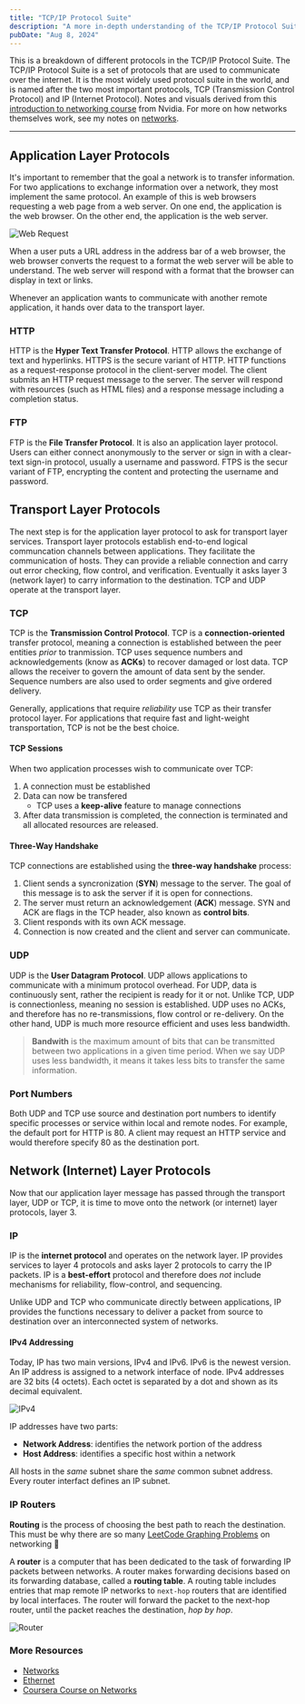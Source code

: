 ```yaml
---
title: "TCP/IP Protocol Suite"
description: "A more in-depth understanding of the TCP/IP Protocol Suite."
pubDate: "Aug 8, 2024"
---
```


This is a breakdown of different protocols in the TCP/IP Protocol Suite. The TCP/IP Protocol Suite is a set of protocols that are used to communicate over the internet. It is the most widely used protocol suite in the world, and is named after the two most important protocols, TCP (Transmission Control Protocol) and IP (Internet Protocol). Notes and visuals derived from this [introduction to networking course](https://www.coursera.org/learn/introduction-to-networking-nvidia) from Nvidia. For more on how networks themselves work, see my notes on [networks](/writing/networks).

<hr>

## Application Layer Protocols

It's important to remember that the goal a network is to transfer information. For two applications to exchange information over a network, they most implement the same protocol. An example of this is web browsers requesting a web page from a web server. On one end, the application is the web browser. On the other end, the application is the web server.

![Web Request](/images/blog/tcp-ip/web-request.png)

When a user puts a URL address in the address bar of a web browser, the web browser converts the request to a format the web server will be able to understand. The web server will respond with a format that the browser can display in text or links.

Whenever an application wants to communicate with another remote application, it hands over data to the transport layer.

### HTTP

HTTP is the **Hyper Text Transfer Protocol**. HTTP allows the exchange of text and hyperlinks. HTTPS is the secure variant of HTTP. HTTP functions as a request-response protocol in the client-server model. The client submits an HTTP request message to the server. The server will respond with resources (such as HTML files) and a response message including a completion status.

### FTP

FTP is the **File Transfer Protocol**. It is also an application layer protocol. Users can either connect anonymously to the server or sign in with a clear-text sign-in protocol, usually a username and password. FTPS is the secur variant of FTP, encrypting the content and protecting the username and password.

## Transport Layer Protocols

The next step is for the application layer protocol to ask for transport layer services. Transport layer protocols establish end-to-end logical communcation channels between applications. They facilitate the communication of hosts. They can provide a reliable connection and carry out error checking, flow control, and verification. Eventually it asks layer 3 (network layer) to carry information to the destination. TCP and UDP operate at the transport layer.

### TCP

TCP is the **Transmission Control Protocol**. TCP is a **connection-oriented** transfer protocol, meaning a connection is established between the peer entities _prior_ to tranmission. TCP uses sequence numbers and acknowledgements (know as **ACKs**) to recover damaged or lost data. TCP allows the receiver to govern the amount of data sent by the sender. Sequence numbers are also used to order segments and give ordered delivery.

Generally, applications that require _reliability_ use TCP as their transfer protocol layer. For applications that require fast and light-weight transportation, TCP is not be the best choice.

#### TCP Sessions

When two application processes wish to communicate over TCP:

1. A connection must be established
2. Data can now be transfered
   - TCP uses a **keep-alive** feature to manage connections
3. After data transmission is completed, the connection is terminated and all allocated resources are released.

#### Three-Way Handshake

TCP connections are established using the **three-way handshake** process:

1. Client sends a syncronization (**SYN**) message to the server. The goal of this message is to ask the server if it is open for connections.
2. The server must return an acknowledgement (**ACK**) message. SYN and ACK are flags in the TCP header, also known as **control bits**.
3. Client responds with its own ACK message.
4. Connection is now created and the client and server can communicate.

### UDP

UDP is the **User Datagram Protocol**. UDP allows applications to communicate with a minimum protocol overhead. For UDP, data is continuously sent, rather the recipient is ready for it or not. Unlike TCP, UDP is connectionless, meaning no session is established. UDP uses no ACKs, and therefore has no re-transmissions, flow control or re-delivery. On the other hand, UDP is much more resource efficient and uses less bandwidth.

> **Bandwith** is the maximum amount of bits that can be transmitted between two applications in a given time period. When we say UDP uses less bandwidth, it means it takes less bits to transfer the same information.

### Port Numbers

Both UDP and TCP use source and destination port numbers to identify specific processes or service within local and remote nodes. For example, the default port for HTTP is 80. A client may request an HTTP service and would therefore specify 80 as the destination port.

## Network (Internet) Layer Protocols

Now that our application layer message has passed through the transport layer, UDP or TCP, it is time to move onto the network (or internet) layer protocols, layer 3.

### IP

IP is the **internet protocol** and operates on the network layer. IP provides services to layer 4 protocols and asks layer 2 protocols to carry the IP packets. IP is a **best-effort** protocol and therefore does _not_ include mechanisms for reliability, flow-control, and sequencing.

Unlike UDP and TCP who communicate directly between applications, IP provides the functions necessary to deliver a packet from source to destination over an interconnected system of networks.

#### IPv4 Addressing

Today, IP has two main versions, IPv4 and IPv6. IPv6 is the newest version. An IP address is assigned to a network interface of node. IPv4 addresses are 32 bits (4 octets). Each octet is separated by a dot and shown as its decimal equivalent.

![IPv4](/images/blog/tcp-ip/ipv4.png)

IP addresses have two parts:

- **Network Address**: identifies the network portion of the address
- **Host Address**: identifies a specific host within a network

All hosts in the _same_ subnet share the _same_ common subnet address. Every router interfact defines an IP subnet.

### IP Routers

**Routing** is the process of choosing the best path to reach the destination. This must be why there are so many [LeetCode Graphing Problems](https://leetcode.com/problems/number-of-operations-to-make-network-connected) on networking 🙂

A **router** is a computer that has been dedicated to the task of forwarding IP packets between networks. A router makes forwarding decisions based on its forwarding database, called a **routing table**. A routing table includes entries that map remote IP networks to `next-hop` routers that are identified by local interfaces. The router will forward the packet to the next-hop router, until the packet reaches the destination, _hop by hop_.

![Router](/images/blog/tcp-ip/router.png)

### More Resources

- [Networks](/writing/networks)
- [Ethernet](/writing/ethernet)
- [Coursera Course on Networks](https://www.coursera.org/learn/introduction-to-networking-nvidia)
